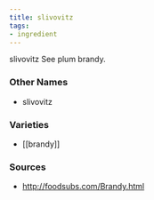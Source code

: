 ```yaml
---
title: slivovitz
tags:
- ingredient
---
```

slivovitz See plum brandy.

### Other Names

* slivovitz

### Varieties

* [[brandy]]

### Sources
* http://foodsubs.com/Brandy.html

